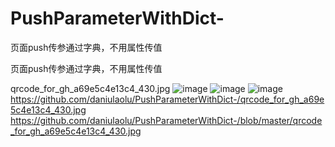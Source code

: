 # PushParameterWithDict-
页面push传参通过字典，不用属性传值

页面push传参通过字典，不用属性传值

qrcode_for_gh_a69e5c4e13c4_430.jpg
![image](https://github.com/ButBueatiful/dotvim/raw/master/screenshots/vim-screenshot.jpg)
![image](https://github.com/daniulaolu/PushParameterWithDict-/master/WechatIMG18503.jpeg)
![image](https://github.com/daniulaolu/PushParameterWithDict-/master/qrcode_for_gh_a69e5c4e13c4_430.jpg)
https://github.com/daniulaolu/PushParameterWithDict-/qrcode_for_gh_a69e5c4e13c4_430.jpg
https://github.com/daniulaolu/PushParameterWithDict-/blob/master/qrcode_for_gh_a69e5c4e13c4_430.jpg

